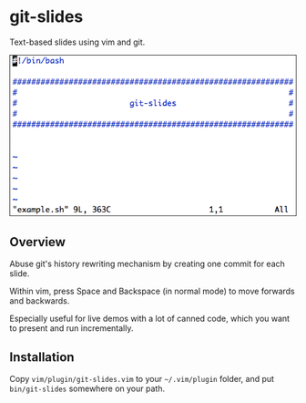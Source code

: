 git-slides
==========

Text-based slides using vim and git.

![Screencast](demo.gif)

Overview
--------

Abuse git's history rewriting mechanism by creating one commit for each slide.

Within vim, press Space and Backspace (in normal mode) to move forwards and backwards.

Especially useful for live demos with a lot of canned code, which you want to present and run incrementally.


Installation
------------

Copy `vim/plugin/git-slides.vim` to your `~/.vim/plugin`
folder, and put `bin/git-slides` somewhere on your path.
